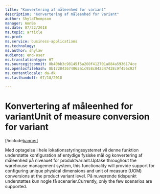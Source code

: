 ```yaml
---
title: "Konvertering af måleenhed for variant"
description: "Konvertering af måleenhed for variant"
author: ShylaThompson
manager: AnnBe
ms.date: 07/22/2018
ms.topic: article
ms.prod: 
ms.service: business-applications
ms.technology: 
ms.author: shylaw
audience: end-user
ms.translationtype: HT
ms.sourcegitcommit: 0b40bb3c98145f5a260f412701a884a5936174ce
ms.openlocfilehash: 8b172843674062a1c958c842347428c9f456c92f
ms.contentlocale: da-dk
ms.lasthandoff: 07/18/2018

---
```

#  <a name="unit-of-measure-conversion-for-variant"></a><span data-ttu-id="a11ce-103">Konvertering af måleenhed for variant</span><span class="sxs-lookup"><span data-stu-id="a11ce-103">Unit of measure conversion for variant</span></span>

[!include[banner](../../includes/banner.md)]

<span data-ttu-id="a11ce-104">Med optagelse i hele lokationsstyringssystemet vil denne funktion understøtte konfiguration af entydige fysiske mål og konvertering af måleenhed på niveauet for produktvariant.</span><span class="sxs-lookup"><span data-stu-id="a11ce-104">Uptake throughout the warehouse management system, this functionality will provide support for configuring unique physical dimensions and unit of measure (UOM) conversions at the product variant level.</span></span> <span data-ttu-id="a11ce-105">På nuværende tidspunkt understøttes kun nogle få scenarier.</span><span class="sxs-lookup"><span data-stu-id="a11ce-105">Currently, only the few scenarios are supported.</span></span>


